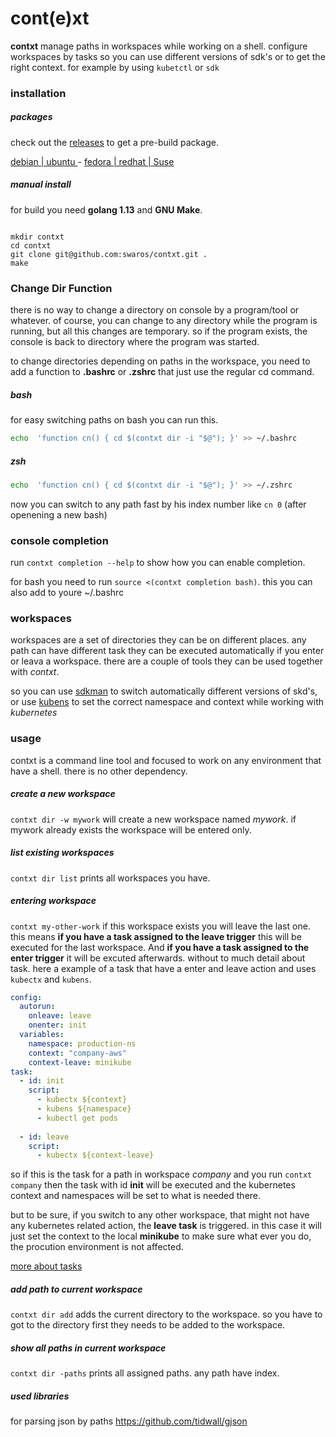 
# cont(e)xt


**contxt** manage paths in workspaces while working on a shell. configure workspaces by tasks so you can use different versions of sdk's or to get the right context. for example by using `kubetctl` or `sdk`

### installation

##### packages
check out the [releases](https://github.com/swaros/contxt/releases) to get a pre-build package.

 [debian | ubuntu ](https://github.com/swaros/contxt/releases/download/v0.0.8-alpha/contxt_0.0.8-alpha_linux_amd64.deb)   -  [fedora | redhat | Suse](https://github.com/swaros/contxt/releases/download/v0.0.8-alpha/contxt_0.0.8-alpha_linux_amd64.rpm)
##### manual install
for build you need **golang 1.13** and **GNU Make**.

````shell

mkdir contxt
cd contxt
git clone git@github.com:swaros/contxt.git .
make

````
### Change Dir Function

there is no way to change a directory on console by a program/tool or whatever. of course, you can change to any directory while the program
is running, but all this changes are temporary. so if the program exists, the console is back to directory where the program
was started.

to change directories depending on paths in the workspace, you need to add a function to **.bashrc** or **.zshrc** that just use the regular
cd command.

##### bash

for easy switching paths on bash you can run this.

````bash
echo  'function cn() { cd $(contxt dir -i "$@"); }' >> ~/.bashrc

````

##### zsh

````zsh
echo  'function cn() { cd $(contxt dir -i "$@"); }' >> ~/.zshrc

````

now you can switch to any path fast by his index number like `cn 0` (after openening a new bash)

### console completion

run `contxt completion --help` to show how you can enable completion. 

for bash you need to run `source <(contxt completion bash)`. this you can also add to youre ~/.bashrc

### workspaces

workspaces are a set of directories they can be on different places. any path can have different task they can be executed automatically if you enter or leava a workspace. there are a couple of tools they can be used together with *contxt*.

so you can use [sdkman](https://sdkman.io/) to switch automatically different versions of skd's, or use [kubens](https://github.com/ahmetb/kubectx/) to set the correct namespace and context while working with *kubernetes*


### usage

contxt is a command line tool and focused to work on any environment that have a shell. there is no other dependency.

##### create a new workspace

`contxt dir -w mywork` will create a new workspace named *mywork*. if mywork already exists the workspace will be entered only.

##### list existing workspaces

`contxt dir list` prints all workspaces you have.

##### entering workspace

`contxt my-other-work` if this workspace exists you will leave the last one. this means **if you have a task assigned to the leave trigger** this will be executed for the last workspace. And **if you have a task assigned to the enter trigger** it will be excuted afterwards.
without to much detail about task. here a example of a task that have a enter and leave action and uses `kubectx` and `kubens`.


````yaml
config:
  autorun:
    onleave: leave
    onenter: init
  variables:
    namespace: production-ns
    context: "company-aws"
    context-leave: minikube
task:
  - id: init
    script:
      - kubectx ${context}
      - kubens ${namespace}
      - kubectl get pods
 
  - id: leave
    script:
      - kubectx ${context-leave}

````

so if this is the task for a path in workspace *company* and you run `contxt company` then the task with id **init** will be executed and the kubernetes context and namespaces will be set to what is needed there.

but to be sure, if you switch to any other workspace, that might not have any kubernetes related action, the **leave task** is triggered.
in this case it will just set the context to the local **minikube** to make sure what ever you do, the procution environment is not affected.

[more about tasks](docs/documentation/tasks.md)

##### add path to current workspace
`contxt dir add` adds the current directory to the workspace. so you have to got to the directory first they needs to
be added to the workspace.



##### show all paths in current workspace
`contxt dir -paths` prints all assigned paths. any path have index.


##### used libraries 

for parsing json by paths https://github.com/tidwall/gjson 